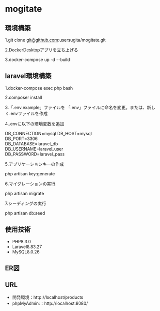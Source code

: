 # mogitate
## 環境構築  
1.git clone git@github.com:usersugita/mogitate.git

2.DockerDesktopアプリを立ち上げる

3.docker-compose up -d --build

## laravel環境構築

1.docker-compose exec php bash

2.composer install

3.「.env.example」ファイルを 「.env」ファイルに命名を変更。または、新しく.envファイルを作成

4..envに以下の環境変数を追加

DB_CONNECTION=mysql
DB_HOST=mysql  
DB_PORT=3306  
DB_DATABASE=laravel_db  
DB_USERNAME=laravel_user  
DB_PASSWORD=laravel_pass

5.アプリケーションキーの作成

php artisan key:generate

6.マイグレーションの実行

php artisan migrate

7.シーディングの実行

php artisan db:seed
## 使用技術

* PHP8.3.0
* Laravel8.83.27
* MySQL8.0.26

## ER図

## URL

* 開発環境：http://localhost/products
* phpMyAdmin:：http://localhost:8080/
